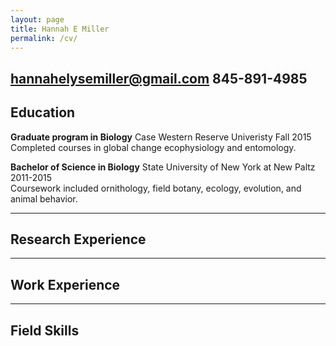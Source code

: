 ```yaml
---
layout: page
title: Hannah E Miller
permalink: /cv/
---
```

<hannahelysemiller@gmail.com> 845-891-4985  
--

## Education
**Graduate program in Biology** Case Western Reserve Univeristy Fall 2015  
Completed courses in global change ecophysiology and entomology.

**Bachelor of Science in Biology** State University of New York at New Paltz 2011-2015  
Coursework included ornithology, field botany, ecology, evolution, and animal behavior.


---
## Research Experience

---
## Work Experience

---
## Field Skills
